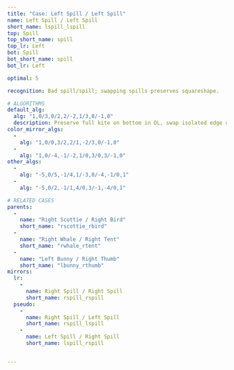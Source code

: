```yaml
---
title: "Case: Left Spill / Left Spill"
name: Left Spill / Left Spill
short_name: lspill_lspill
top: Spill
top_short_name: spill
top_lr: Left
bot: Spill
bot_short_name: spill
bot_lr: Left

optimal: 5

recognition: Bad spill/spill; swapping spills preserves squareshape.

# ALGORITHMS
default_alg:
  alg: "1,0/3,0/2,2/-2,1/3,0/-1,0"
  description: Preserve full kite on bottom in DL, swap isolated edge on top with isolated corner on bottom to make scottie/bird.
color_mirror_algs:
  -
    alg: "1,0/0,3/2,2/1,-2/3,0/-1,0"
  -
    alg: "1,0/-4,-1/-2,1/0,3/0,3/-1,0"
other_algs:
  -
    alg: "-5,0/5,-1/4,1/-3,0/-4,-1/0,1"
  -
    alg: "-5,0/2,-1/1,4/0,3/-1,-4/0,1"

# RELATED CASES
parents:
  -
    name: "Right Scottie / Right Bird"
    short_name: "rscottie_rbird"
  -
    name: "Right Whale / Right Tent"
    short_name: "rwhale_rtent"
  -
    name: "Left Bunny / Right Thumb"
    short_name: "lbunny_rthumb"
mirrors:
  lr:
    -
      name: Right Spill / Right Spill
      short_name: rspill_rspill
  pseudo:
    -
      name: Right Spill / Left Spill
      short_name: rspill_lspill
    -
      name: Left Spill / Right Spill
      short_name: lspill_rspill


---
```


